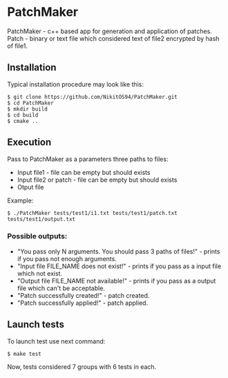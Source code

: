 # PatchMaker

PatchMaker - c++ based app for generation and application of patches.
Patch - binary or text file which considered text of file2 encrypted by hash of file1.

## Installation

Typical installation procedure may look like this:
    
    $ git clone https://github.com/NikitOS94/PatchMaker.git
    $ cd PatchMaker
    $ mkdir build
    $ cd build
    $ cmake ..

## Execution
Pass to PatchMaker as a parameters three paths to files: 
* Input file1 - file can be empty but should exists
* Input file2 or patch - file can be empty but should exists
* Otput file

Example:
    
    $ ./PatchMaker tests/test1/i1.txt tests/test1/patch.txt tests/test1/output.txt
   
### Possible outputs:
* "You pass only N arguments. You should pass 3 paths of files!" - prints if you pass not enough arguments.
* "Input file FILE_NAME does not exist!" - prints if you pass as a input file which not exist.
* "Output file FILE_NAME not available!" - prints if you pass as a output file which can't be acceptable.
* "Patch successfully created!" - patch created.
* "Patch successfully applied!" - patch applied.

## Launch tests
To launch test use next command:
    
    $ make test
    
Now, tests considered 7 groups with 6 tests in each.
   
